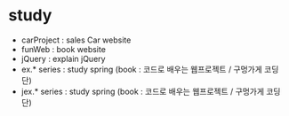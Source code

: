 # study

- carProject : sales Car website
- funWeb : book website 
- jQuery : explain jQuery
- ex.* series : study spring (book : 코드로 배우는 웹프로젝트 / 구멍가게 코딩단)
- jex.* series : study spring (book : 코드로 배우는 웹프로젝트 / 구멍가게 코딩단)


